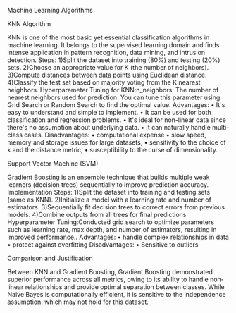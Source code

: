 Machine Learning Algorithms

KNN Algorithm

KNN is one of the most basic yet essential classification algorithms in machine learning. It belongs to the supervised learning domain and finds intense application in pattern recognition, data mining, and intrusion detection.
Steps: 1)Split the dataset into training (80%) and testing (20%) sets. 
2)Choose an appropriate value for K (the number of neighbors). 
3)Compute distances between data points using Euclidean distance. 
4)Classify the test set based on majority voting from the K nearest neighbors. Hyperparameter Tuning for KNN:n_neighbors: The number of nearest neighbors used for prediction. You can tune this parameter using Grid Search or Random Search to find the optimal value. 
Advantages: • It's easy to understand and simple to implement. 
• It can be used for both classification and regression problems. 
• It's ideal for non-linear data since there's no assumption about underlying data. 
• It can naturally handle multi-class cases. 
Disadvantages: • computational expense 
• slow speed, memory and storage issues for large datasets, 
• sensitivity to the choice of k and the distance metric, 
• susceptibility to the curse of dimensionality.

Support Vector Machine (SVM)

Gradient Boosting is an ensemble technique that builds multiple weak learners (decision trees) sequentially to improve prediction accuracy. 
Implementation Steps: 1)Split the dataset into training and testing sets (same as KNN).
2)Initialize a model with a learning rate and number of estimators.
3)Sequentially fit decision trees to correct errors from previous models. 
4)Combine outputs from all trees for final predictions Hyperparameter Tuning:Conducted grid search to optimize parameters such as learning rate, max depth, and number of estimators, resulting in improved performance.. 
Advantages: • handle complex relationships in data 
• protect against overfitting 
Disadvantages:
• Sensitive to outliers

Comparison and Justification

Between KNN and Gradient Boosting, Gradient Boosting demonstrated superior performance across all metrics, owing to its ability to handle non-linear relationships and provide optimal separation between classes. While Naive Bayes is computationally efficient, it is sensitive to the independence assumption, which may not hold for this dataset.
